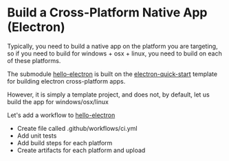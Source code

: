 # Build a Cross-Platform Native App (Electron)

Typically, you need to build a native app on the platform you are targeting,  so if you need to build for windows + osx + linux, you need to build on each of these platforms.


The submodule [hello-electron](./hello-electron) is built on the [electron-quick-start](https://github.com/electron/electron-quick-start) template for building electron cross-platform apps.

However, it is simply a template project, and does not, by default, let us build the app for windows/osx/linux

Let's add a workflow to [hello-electron](https://github.com/cfogelklou/hello-electron) 

- Create file called .github/workflows/ci.yml
- Add unit tests
- Add build steps for each platform
- Create artifacts for each platform and upload
